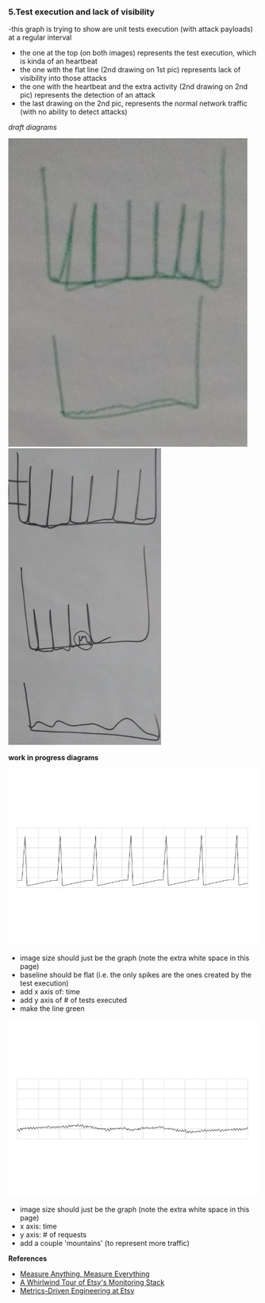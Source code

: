 ### 5.Test execution and lack of visibility

-this graph is trying to show are unit tests execution (with attack payloads) at a regular interval

- the one at the top (on both images) represents the test execution, which is kinda of an heartbeat
- the one with the flat line (2nd drawing on 1st pic) represents lack of visibility into those attacks
- the one with the heartbeat and the extra activity (2nd drawing on 2nd pic) represents the detection of an attack
- the last drawing on the 2nd pic, represents the normal network traffic (with no ability to detect attacks)

*draft diagrams*

![](images/test-execution-and-lack-of-visibility.png)
![](images/test-execution-with-some-exploits-detected.png)

**work in progress diagrams**

![](images/Graph_01.jpg)

- image size should just be the graph (note the extra white space in this page)
- baseline should be flat (i.e. the only spikes are the ones created by the test execution)
- add x axis of: time
- add y axis of # of tests executed
- make the line green

![](images/Graph_02.jpg)

- image size should just be the graph (note the extra white space in this page)
- x axis: time
- y axis: # of requests
- add a couple 'mountains' (to represent more traffic)


**References**

- [Measure Anything, Measure Everything](https://codeascraft.com/2011/02/15/measure-anything-measure-everything)
- [A Whirlwind Tour of Etsy's Monitoring Stack](http://www.slideshare.net/mrtazz/etsy-monitoring)
- [Metrics-Driven Engineering at Etsy](http://www.slideshare.net/mikebrittain/metrics-driven-engineering-at-etsy)
